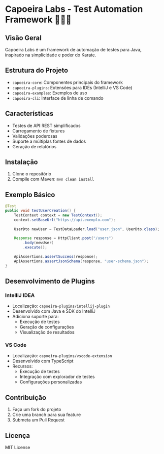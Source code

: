 # Capoeira Labs - Test Automation Framework 🤸🏿‍♀️

## Visão Geral
Capoeira Labs é um framework de automação de testes para Java, inspirado na simplicidade e poder do Karate.

## Estrutura do Projeto
- `capoeira-core`: Componentes principais do framework
- `capoeira-plugins`: Extensões para IDEs (IntelliJ e VS Code)
- `capoeira-examples`: Exemplos de uso
- `capoeira-cli`: Interface de linha de comando

## Características
- Testes de API REST simplificados
- Carregamento de fixtures
- Validações poderosas
- Suporte a múltiplas fontes de dados
- Geração de relatórios

## Instalação
1. Clone o repositório
2. Compile com Maven: `mvn clean install`

## Exemplo Básico
```java
@Test
public void testUserCreation() {
    TestContext context = new TestContext();
    context.setBaseUrl("https://api.exemplo.com");
    
    UserDto newUser = TestDataLoader.load("user.json", UserDto.class);
    
    Response response = HttpClient.post("/users")
        .body(newUser)
        .execute();
    
    ApiAssertions.assertSuccess(response);
    ApiAssertions.assertJsonSchema(response, "user-schema.json");
}
```

## Desenvolvimento de Plugins

### IntelliJ IDEA
- Localização: `capoeira-plugins/intellij-plugin`
- Desenvolvido com Java e SDK do IntelliJ
- Adiciona suporte para:
  - Execução de testes
  - Geração de configurações
  - Visualização de resultados

### VS Code
- Localização: `capoeira-plugins/vscode-extension`
- Desenvolvido com TypeScript
- Recursos:
  - Execução de testes
  - Integração com explorador de testes
  - Configurações personalizadas

## Contribuição
1. Faça um fork do projeto
2. Crie uma branch para sua feature
3. Submeta um Pull Request

## Licença
MIT License
```

